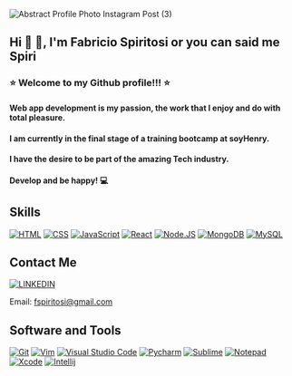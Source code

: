 ![Abstract Profile Photo Instagram Post (3)](https://user-images.githubusercontent.com/35983630/234660637-24c3cd56-1fd9-4ff6-b98a-0411cba4b4f6.png)

## Hi 👋 🖖, I'm Fabricio Spiritosi or you can said me Spiri 

### ⭐ Welcome to my Github profile!!! ⭐

#### Web app development is my passion, the work that I enjoy and do with total pleasure.
#### I am currently in the final stage of a training bootcamp at soyHenry.
#### I have the desire to be part of the amazing Tech industry.
#### Develop and be happy! 💻

## Skills

[![HTML](https://img.shields.io/badge/HTML-f06529?style=for-the-badge&logo=HTML5&logoColor=white&labelColor=101010)]()
[![CSS](https://img.shields.io/badge/CSS-2965f1?style=for-the-badge&logo=css3&logoColor=white&labelColor=101010)]()
[![JavaScript](https://img.shields.io/badge/JavaScript-F7DF1E?style=for-the-badge&logo=javascript&logoColor=white&labelColor=101010)]()
[![React](https://img.shields.io/badge/React-0a6ed1?style=for-the-badge&logo=React&logoColor=white&labelColor=101010)]()
[![Node.JS](https://img.shields.io/badge/Node.JS-339933?style=for-the-badge&logo=node.js&logoColor=white&labelColor=101010)]()
[![MongoDB](https://img.shields.io/badge/MongoDB-47A248?style=for-the-badge&logo=mongodb&logoColor=white&labelColor=101010)]()
[![MySQL](https://img.shields.io/badge/PostgreSQL-4479A1?style=for-the-badge&logo=PostgreSQL&logoColor=white&labelColor=101010)]()

## Contact Me

[![LINKEDIN](https://img.shields.io/badge/LINKEDIN-0a6ed1?style=for-the-badge&logo=LINKEDIN&logoColor=white&labelColor=101010)](https://www.linkedin.com/in/fabriciospiritosi)

Email: fspiritosi@gmail.com

## Software and Tools
<p>
  <a href="#"><img alt="Git" src="https://img.shields.io/badge/Git%20-%23F05033.svg?logo=git&logoColor=white"></a>
	<a href="#"><img alt="Vim" src="https://img.shields.io/badge/VIM-%2311AB00.svg?logo=vim&logoColor=white"></a>
  <a href="#"><img alt="Visual Studio Code" src="https://img.shields.io/badge/Visual%20Studio%20Code-0078d7.svg?logo=visual-studio-code&logoColor=white"></a>
  <a href="#"><img alt="Pycharm" src="https://img.shields.io/badge/pycharm-143?logo=pycharm&logoColor=black&color=green&labelColor=green"></a>
	<a href="#"><img alt="Sublime" src="https://img.shields.io/badge/sublime_text-%23575757.svg?logo=sublime-text&logoColor=important"></a>
	<a href="#"><img alt="Notepad" src="https://img.shields.io/badge/Notepad++-90E59A.svg?logo=notepad%2B%2B&logoColor=black"></a>
	<a href="#"><img alt="Xcode" src="https://img.shields.io/badge/Xcode-007ACC?for-the-badge&logo=xcode&logoColor=white"></a>
	<a href="#"><img alt="Intellij" src="https://img.shields.io/badge/IntelliJ&nbsp;IDEA-000000.svg?logo=intellij-idea&logoColor=white"></a>
</p>

<!--
**fspiritosi/fspiritosi** is a ✨ _special_ ✨ repository because its `README.md` (this file) appears on your GitHub profile.

Here are some ideas to get you started:

- 🔭 I’m currently working on ...
- 🌱 I’m currently learning ...
- 👯 I’m looking to collaborate on ...
- 🤔 I’m looking for help with ...
- 💬 Ask me about ...
- 📫 How to reach me: ...
- 😄 Pronouns: ...
- ⚡ Fun fact: ...
-->
